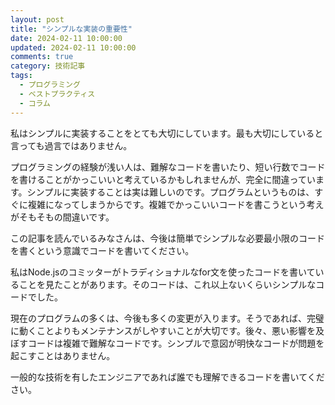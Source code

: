 ```yaml
---
layout: post
title: "シンプルな実装の重要性"
date: 2024-02-11 10:00:00
updated: 2024-02-11 10:00:00
comments: true
category: 技術記事
tags:
  - プログラミング
  - ベストプラクティス
  - コラム
---
```

私はシンプルに実装することをとても大切にしています。最も大切にしていると言っても過言ではありません。

プログラミングの経験が浅い人は、難解なコードを書いたり、短い行数でコードを書けることがかっこいいと考えているかもしれませんが、完全に間違っています。シンプルに実装することは実は難しいのです。プログラムというものは、すぐに複雑になってしまうからです。複雑でかっこいいコードを書こうという考えがそもそもの間違いです。

この記事を読んでいるみなさんは、今後は簡単でシンプルな必要最小限のコードを書くという意識でコードを書いてください。

私はNode.jsのコミッターがトラディショナルなfor文を使ったコードを書いていることを見たことがあります。そのコードは、これ以上ないくらいシンプルなコードでした。


現在のプログラムの多くは、今後も多くの変更が入ります。そうであれば、完璧に動くことよりもメンテナンスがしやすいことが大切です。後々、悪い影響を及ぼすコードは複雑で難解なコードです。シンプルで意図が明快なコードが問題を起こすことはありません。

一般的な技術を有したエンジニアであれば誰でも理解できるコードを書いてください。
